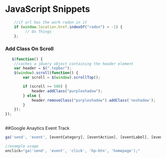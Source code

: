 # JavaScript Snippets 

```js 
	//if url has the work radon in it 
	if (window.location.href.indexOf("radon") > -1) {
    	 // Do Things
 	};  
```



### Add Class On Scroll
```js
   $(function() {
    //caches a jQuery object containing the header element
    var header = $(".topbar");
    $(window).scroll(function() {
        var scroll = $(window).scrollTop();

        if (scroll >= 500) {
            header.addClass("purpleshadow");
        } else {
            header.removeClass("purpleshadow").addClass('noshadow');
        }
    });
});
 
```
##Google Anaytics Event Track 

```js 
ga('send', 'event', [eventCategory], [eventAction], [eventLabel], [eventValue], [fieldsObject]);

//example usage 
onclick="ga('send', 'event', 'click', 'hp-btn', 'homepage');"
```


